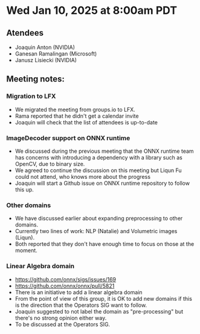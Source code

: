 <!--- SPDX-License-Identifier: Apache-2.0 -->

# Wed Jan 10, 2025 at 8:00am PDT

## Atendees
* Joaquin Anton (NVIDIA)
* Ganesan Ramalingan (Microsoft)
* Janusz Lisiecki (NVIDIA)

## Meeting notes:

### Migration to LFX

- We migrated the meeting from groups.io to LFX.
- Rama reported that he didn't get a calendar invite
- Joaquin will check that the list of attendees is up-to-date

### ImageDecoder support on ONNX runtime

- We discussed during the previous meeting that the ONNX runtime team has concerns with introducing a dependency with a library such as OpenCV, due to binary size.
- We agreed to continue the discussion on this meeting but Liqun Fu could not attend, who knows more about the progress
- Joaquin will start a Github issue on ONNX runtime repository to follow this up.

### Other domains

- We have discussed earlier about expanding preprocessing to other domains.
- Currently two lines of work: NLP (Natalie) and Volumetric images (Liqun).
- Both reported that they don't have enough time to focus on those at the moment.

### Linear Algebra domain

- https://github.com/onnx/sigs/issues/169
- https://github.com/onnx/onnx/pull/5821
- There is an initiative to add a linear algebra domain
- From the point of view of this group, it is OK to add new domains if this is the direction that the Operators SIG want to follow.
- Joaquin suggested to not label the domain as "pre-processing" but there's no strong opinion either way.
- To be discussed at the Operators SIG.